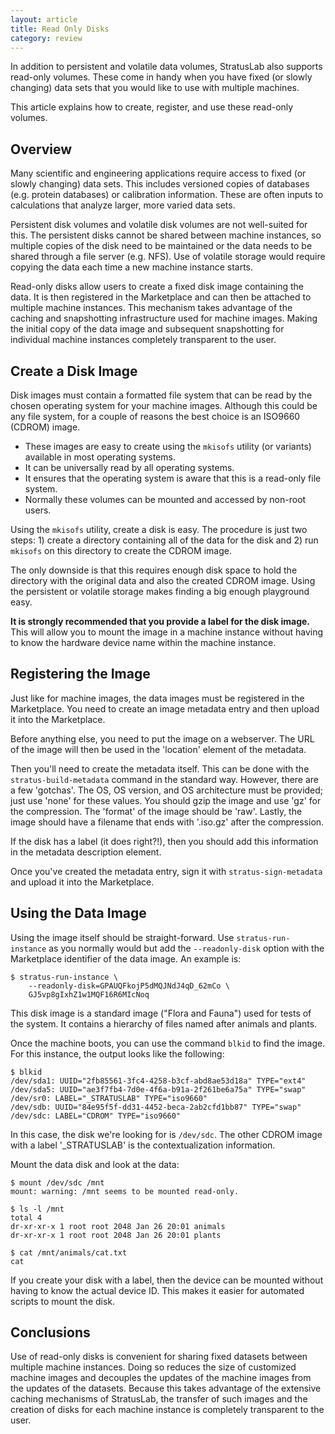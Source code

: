 ```yaml
---
layout: article
title: Read Only Disks
category: review
---
```


In addition to persistent and volatile data volumes, StratusLab also
supports read-only volumes.  These come in handy when you have fixed
(or slowly changing) data sets that you would like to use with
multiple machines. 

This article explains how to create, register, and use these read-only
volumes. 


Overview
--------

Many scientific and engineering applications require access to fixed
(or slowly changing) data sets.  This includes versioned copies of
databases (e.g. protein databases) or calibration information.  These
are often inputs to calculations that analyze larger, more varied data
sets.

Persistent disk volumes and volatile disk volumes are not well-suited
for this.  The persistent disks cannot be shared between machine
instances, so multiple copies of the disk need to be maintained or the
data needs to be shared through a file server (e.g. NFS).  Use of
volatile storage would require copying the data each time a new
machine instance starts.

Read-only disks allow users to create a fixed disk image containing
the data.  It is then registered in the Marketplace and can then be
attached to multiple machine instances.  This mechanism takes
advantage of the caching and snapshotting infrastructure used for
machine images.  Making the initial copy of the data image and
subsequent snapshotting for individual machine instances completely
transparent to the user. 


Create a Disk Image
-------------------

Disk images must contain a formatted file system that can be read by
the chosen operating system for your machine images.  Although this
could be any file system, for a couple of reasons the best choice is
an ISO9660 (CDROM) image.

* These images are easy to create using the `mkisofs` utility (or
  variants) available in most operating systems.
* It can be universally read by all operating systems. 
* It ensures that the operating system is aware that this is a
  read-only file system.
* Normally these volumes can be mounted and accessed by non-root
  users. 

Using the `mkisofs` utility, create a disk is easy.  The procedure is
just two steps: 1) create a directory containing all of the data for
the disk and 2) run `mkisofs` on this directory to create the CDROM
image. 

The only downside is that this requires enough disk space to hold the
directory with the original data and also the created CDROM image.
Using the persistent or volatile storage makes finding a big enough
playground easy.

**It is strongly recommended that you provide a label for the disk
image.** This will allow you to mount the image in a machine instance
without having to know the hardware device name within the machine
instance.


Registering the Image
---------------------

Just like for machine images, the data images must be registered in
the Marketplace.  You need to create an image metadata entry and then
upload it into the Marketplace. 

Before anything else, you need to put the image on a webserver.  The
URL of the image will then be used in the 'location' element of the
metadata.

Then you'll need to create the metadata itself.  This can be done with
the `stratus-build-metadata` command in the standard way.  However,
there are a few 'gotchas'.  The OS, OS version, and OS architecture
must be provided; just use 'none' for these values.  You should gzip
the image and use 'gz' for the compression.  The 'format' of the image
should be 'raw'.  Lastly, the image should have a filename that ends
with '.iso.gz' after the compression.

If the disk has a label (it does right?!), then you should add this
information in the metadata description element.

Once you've created the metadata entry, sign it with
`stratus-sign-metadata` and upload it into the Marketplace.


Using the Data Image
--------------------

Using the image itself should be straight-forward.  Use
`stratus-run-instance` as you normally would but add the
`--readonly-disk` option with the Marketplace identifier of the data
image.  An example is:

    $ stratus-run-instance \
        --readonly-disk=GPAUQFkojP5dMQJNdJ4qD_62mCo \
        GJ5vp8gIxhZ1w1MQF16R6MIcNoq

This disk image is a standard image ("Flora and Fauna") used for tests
of the system.  It contains a hierarchy of files named after animals
and plants.

Once the machine boots, you can use the command `blkid` to find the
image.  For this instance, the output looks like the following:

    $ blkid
    /dev/sda1: UUID="2fb85561-3fc4-4258-b3cf-abd8ae53d18a" TYPE="ext4" 
    /dev/sda5: UUID="ae3f7fb4-7d0e-4f6a-b91a-2f261be6a75a" TYPE="swap" 
    /dev/sr0: LABEL="_STRATUSLAB" TYPE="iso9660" 
    /dev/sdb: UUID="84e95f5f-dd31-4452-beca-2ab2cfd1bb87" TYPE="swap" 
    /dev/sdc: LABEL="CDROM" TYPE="iso9660" 

In this case, the disk we're looking for is `/dev/sdc`.  The other
CDROM image with a label '_STRATUSLAB' is the contextualization
information.

Mount the data disk and look at the data:

    $ mount /dev/sdc /mnt
    mount: warning: /mnt seems to be mounted read-only.

    $ ls -l /mnt
    total 4
    dr-xr-xr-x 1 root root 2048 Jan 26 20:01 animals
    dr-xr-xr-x 1 root root 2048 Jan 26 20:01 plants

    $ cat /mnt/animals/cat.txt 
    cat

If you create your disk with a label, then the device can be mounted
without having to know the actual device ID.  This makes it easier for
automated scripts to mount the disk.

Conclusions
-----------

Use of read-only disks is convenient for sharing fixed datasets
between multiple machine instances.  Doing so reduces the size of
customized machine images and decouples the updates of the machine
images from the updates of the datasets.  Because this takes advantage
of the extensive caching mechanisms of StratusLab, the transfer of
such images and the creation of disks for each machine instance is
completely transparent to the user. 
